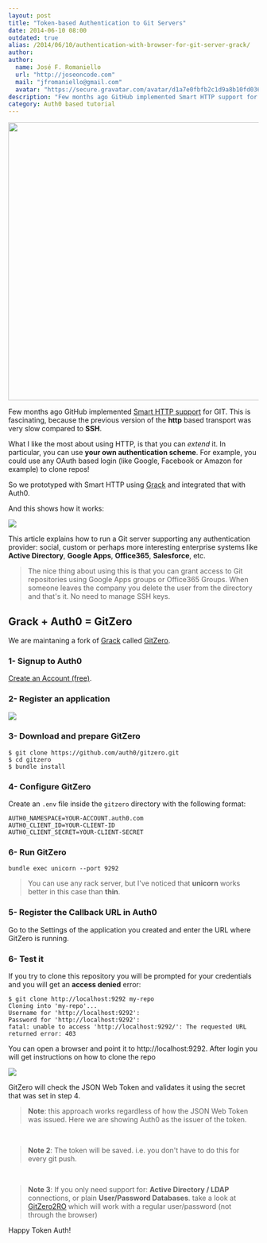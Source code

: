 ```yaml
---
layout: post
title: "Token-based Authentication to Git Servers"
date: 2014-06-10 08:00
outdated: true
alias: /2014/06/10/authentication-with-browser-for-git-server-grack/
author:
author:
  name: José F. Romaniello
  url: "http://joseoncode.com"
  mail: "jfromaniello@gmail.com"
  avatar: "https://secure.gravatar.com/avatar/d1a7e0fbfb2c1d9a8b10fd03648da78f.png"
description: "Few months ago GitHub implemented Smart HTTP support for GIT. This is fascinating, because the previous version of the http based transport was very slow"
category: Auth0 based tutorial
---
```


<div style="text-align:center"><img style="width: 560px" src="https://docs.google.com/drawings/d/11titp9CXWcy_6oIReMuVdR6qHxNFuoZefC3hvJ-Wvmc/pub?w=733&amp;h=519"></div>

Few months ago GitHub implemented [Smart HTTP support](https://github.com/blog/642-smart-http-support) for GIT. This is fascinating, because the previous version of the __http__ based transport was very slow compared to __SSH__.

What I like the most about using HTTP, is that you can _extend_ it. In particular, you can use __your own authentication scheme__. For example, you could use any OAuth based login (like Google, Facebook or Amazon for example) to clone repos!

So we prototyped with Smart HTTP using [Grack](https://github.com/blog/642-smart-http-support) and integrated that with Auth0.

<!-- more -->

And this shows how it works:

![](https://dl.dropboxusercontent.com/u/21665105/gitzero.gif)

This article explains how to run a Git server supporting any authentication provider: social, custom or perhaps more interesting enterprise systems like __Active Directory__, __Google Apps__, __Office365__, __Salesforce__, etc.

> The nice thing about using this is that you can grant access to Git repositories using Google Apps groups or Office365 Groups. When someone leaves the company you delete the user from the directory and that's it. No need to manage SSH keys.

## Grack + Auth0 = GitZero

We are maintaning a fork of [Grack](https://github.com/blog/642-smart-http-support) called [GitZero](https://github.com/auth0/gitzero).

### 1-  Signup to Auth0

<a onclick="javascript:signup();" href="#">Create an Account (free)</a>.


### 2- Register an application

![](https://cloudup.com/cor4Sy91oJT+)

### 3- Download and prepare GitZero

```
$ git clone https://github.com/auth0/gitzero.git
$ cd gitzero
$ bundle install
```

### 4- Configure GitZero

Create an `.env` file inside the `gitzero` directory with the following format:

```
AUTH0_NAMESPACE=YOUR-ACCOUNT.auth0.com
AUTH0_CLIENT_ID=YOUR-CLIENT-ID
AUTH0_CLIENT_SECRET=YOUR-CLIENT-SECRET
```

### 6- Run GitZero

```
bundle exec unicorn --port 9292
```

> You can use any rack server, but I've noticed that __unicorn__ works better in this case than __thin__.

### 5- Register the Callback URL in Auth0

Go to the Settings of the application you created and enter the URL where GitZero is running.

### 6- Test it

If you try to clone this repository you will be prompted for your credentials and you will get an __access denied__ error:

```
$ git clone http://localhost:9292 my-repo
Cloning into 'my-repo'...
Username for 'http://localhost:9292':
Password for 'http://localhost:9292':
fatal: unable to access 'http://localhost:9292/': The requested URL returned error: 403
```

You can open a browser and point it to http://localhost:9292. After login you will get instructions on how to clone the repo

![](https://cloudup.com/cDUP1wMr2lq+)

GitZero will check the JSON Web Token and validates it using the secret that was set in step 4.

> **Note**: this approach works regardless of how the JSON Web Token was issued. Here we are showing Auth0 as the issuer of the token.

&nbsp;

> **Note 2**: The token will be saved. i.e. you don't have to do this for every git push.

&nbsp;

> **Note 3**: If you only need support for: __Active Directory / LDAP__ connections, or plain __User/Password Databases__. take a look at [GitZero2RO](https://github.com/auth0/gitzero2ro.git) which will work with a regular user/password (not through the browser)

Happy Token Auth!
